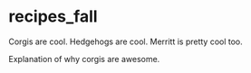 # recipes_fall

Corgis are cool.
Hedgehogs are cool.
Merritt is pretty cool too.

Explanation of why corgis are awesome.

